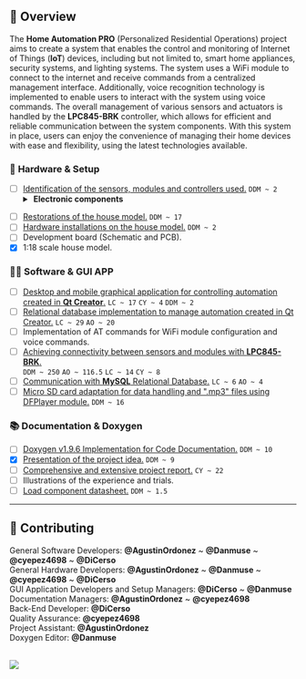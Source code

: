 ## 📕️ __Overview__

The **Home Automation PRO** (Personalized Residential Operations) project aims to create a system that enables the control and monitoring of Internet of Things (**IoT**) devices, including but not limited to, smart home appliances, security systems, and lighting systems. The system uses a WiFi module to connect to the internet and receive commands from a centralized management interface. Additionally, voice recognition technology is implemented to enable users to interact with the system using voice commands. The overall management of various sensors and actuators is handled by the **LPC845-BRK** controller, which allows for efficient and reliable communication between the system components. With this system in place, users can enjoy the convenience of managing their home devices with ease and flexibility, using the latest technologies available.

### 🔌️ __Hardware & Setup__

- [ ] [Identification of the sensors, modules and controllers used.](https://github.com/Danmuse/Home-automation/issues/3) `DDM ~ 2`
  <details>
  <summary><strong><span>&#160;</span>Electronic components</strong></summary>
  <ul>
  <span>&#10038;</span> LPC845-BRK.<br>
  <span>&#10038;</span> ESP8266 WiFi Serial ESP-01 module. (Optional)<br>
  <span>&#10038;</span> Voice recognition module. (Optional)<br>
  <span>&#10038;</span> Display LCD2004A with HD44780U controller.<br>
  <span>&#10038;</span> Control of RGB LEDs with NEC protocol.<br>
  <span>&#10038;</span> LDR (Light-Dependent Resistor) sensor.<br>
  <span>&#10038;</span> Servo MG90S controlled by PWM.<br>
  <span>&#10038;</span> Flame sensor KY-026. (Optional)<br>
  <span>&#10038;</span> Infrared sensor KY-032 or HW-201. (Optional)<br>
  <span>&#10038;</span> EEPROM Memory FM24C16U 16KB.<br>
  <span>&#10038;</span> RTC module DS3231SN.<br>
  <span>&#10038;</span> RFID RC-522 reader.<br>
  <span>&#10038;</span> DFPlayer module.<br>
  </ul>
</details>

- [ ] [Restorations of the house model.](https://github.com/Danmuse/Home-automation/issues/1) `DDM ~ 17`
- [ ] [Hardware installations on the house model.](https://github.com/Danmuse/Home-automation-PRO/issues/28) `DDM ~ 2`
- [ ] Development board (Schematic and PCB).
- [x] 1:18 scale house model.

### 👨‍💻️ __Software & GUI APP__

- [ ] [Desktop and mobile graphical application for controlling automation created in **Qt Creator**.](https://github.com/Danmuse/Home-automation-PRO/issues/12) `LC ~ 17` `CY ~ 4` `DDM ~ 2`
- [ ] [Relational database implementation to manage automation created in Qt Creator.](https://github.com/Danmuse/Home-automation-PRO/issues/13) `LC ~ 29` `AO ~ 20`
- [ ] Implementation of AT commands for WiFi module configuration and voice commands.
- [ ] [Achieving connectivity between sensors and modules with **LPC845-BRK**.](https://github.com/Danmuse/Home-automation/issues/6) <br>
`DDM ~ 250` `AO ~ 116.5` `LC ~ 14` `CY ~ 8`
- [ ] [Communication with **MySQL** Relational Database.](https://github.com/Danmuse/Home-automation/issues/7) `LC ~ 6` `AO ~ 4`
- [ ] [Micro SD card adaptation for data handling and ".mp3" files using DFPlayer module.](https://github.com/Danmuse/Home-automation-PRO/issues/27) `DDM ~ 16`

### 📚️ __Documentation & Doxygen__

- [ ] [Doxygen v1.9.6 Implementation for Code Documentation.](https://github.com/Danmuse/Home-automation/issues/2) `DDM ~ 10`
- [x] [Presentation of the project idea.](https://github.com/Danmuse/Home-automation/issues/4) `DDM ~ 9`
- [ ] [Comprehensive and extensive project report.](https://github.com/Danmuse/Home-automation/issues/8) `CY ~ 22`
- [ ] Illustrations of the experience and trials.
- [ ] [Load component datasheet.](https://github.com/Danmuse/Home-automation/issues/5) `DDM ~ 1.5`

---

## 🌟️ __Contributing__

General Software Developers: __@AgustinOrdonez__ ~ __@Danmuse__ ~ __@cyepez4698__ ~ __@DiCerso__  
General Hardware Developers: __@AgustinOrdonez__ ~ __@Danmuse__ ~ __@cyepez4698__ ~ __@DiCerso__  
GUI Application Developers and Setup Managers: __@DiCerso__ ~ __@Danmuse__  
Documentation Managers: __@AgustinOrdonez__ ~ __@cyepez4698__  
Back-End Developer: __@DiCerso__  
Quality Assurance: __@cyepez4698__  
Project Assistant: __@AgustinOrdonez__  
Doxygen Editor: __@Danmuse__  

<br>

<a href="https://github.com/Danmuse/Home-automation/graphs/contributors">
  <img src="https://contrib.rocks/image?repo=Danmuse/Home-automation&max=4" />
</a>
